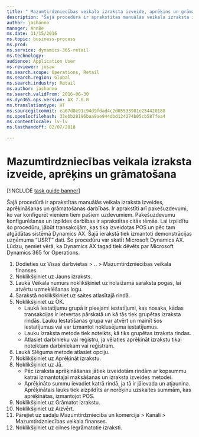 ```yaml
--- 
title: " Mazumtirdzniecības veikala izraksta izveide, aprēķins un grāmatošana"
description: "Šajā procedūrā ir aprakstītas manuālās veikala izraksta izveides, aprēķināšanas un grāmatošanas darbības."
author: jashanno
manager: AnnBe
ms.date: 11/15/2016
ms.topic: business-process
ms.prod: 
ms.service: dynamics-365-retail
ms.technology: 
audience: Application User
ms.reviewer: josaw
ms.search.scope: Operations, Retail
ms.search.region: Global
ms.search.industry: Retail
ms.author: jashanno
ms.search.validFrom: 2016-06-30
ms.dyn365.ops.version: AX 7.0.0
ms.translationtype: HT
ms.sourcegitcommit: ea07d8e91c94d9fdad4c2d05533981e254420188
ms.openlocfilehash: 33ebb28196baa9ae944dbd124274b05cb587fea4
ms.contentlocale: lv-lv
ms.lasthandoff: 02/07/2018

---
```

# <a name="create-calculate-and-post-a-statement-for-a-retail-store"></a> Mazumtirdzniecības veikala izraksta izveide, aprēķins un grāmatošana

[!INCLUDE [task guide banner](../includes/task-guide-banner.md)]

Šajā procedūrā ir aprakstītas manuālās veikala izraksta izveides, aprēķināšanas un grāmatošanas darbības. Ir aprakstīti arī pakešuzdevumi, ko var konfigurēt vieniem tiem pašiem uzdevumiem. Pakešuzdevumu konfigurēšanas un izpildes darbības ir aprakstītas citās tēmās. Lai izpildītu šo procedūru, jābūt transakcijām, kas tika izveidotas POS un pēc tam atgādātas sistēmā Dynamics AX. Šajā ierakstā tiek izmantoti demonstrācijas uzņēmuma “USRT” dati. Šo procedūru var skatīt Microsoft Dynamics AX. Lūdzu, ņemiet vērā, ka Dynamics AX tagad tiek dēvēts par Microsoft Dynamics 365 for Operations.

1. Dodieties uz Visas darbvietas > .. > Mazumtirdzniecības veikala finanses.
2. Noklikšķiniet uz Jauns izraksts.
3. Laukā Veikala numurs noklikšķiniet uz nolaižamā saraksta pogas, lai atvērtu uzmeklēšanas logu.
4. Sarakstā noklikšķiniet uz saites atlasītajā rindā.
5. Noklikšķiniet uz OK.
    * Laukā Iestatījumu grupā ir pieejami iestatījumi, kas nosaka, kādas transakcijas ir ietvertas pārskatā un kā tās tiek grupētas izraksta rindās. Lauku Iestatīšanas grupa var atvērt un mainīt šos iestatījumus vai var izmantot noklusējuma iestatījumus.  
    * Lauku Izraksta metode tiek noteikts, kā tiks grupētas izraksta rindas.  
    * Atlasiet darbinieku vai reģistru, ja vēlaties aprēķināt izrakstu tikai noteiktam darbiniekam vai reģistram.  
6. Laukā Slēguma metode atlasiet opciju.
7. Noklikšķiniet uz Aprēķināt izrakstu.
8. Noklikšķiniet uz Jā.
    * Pēc izraksta aprēķināšanas jātiek izveidotām rindām ar kopsummu katrai izmantotajai maksāšanas un izraksta izveides metodei.  
    * Aprēķināto summu ievadiet katrā rindā, ja tā ir jāievada un atjaunina. Aprēķinātais lauks tiek aizpildīts ar norēķinu uzskaites summām, kas aprēķinātas, izmantojot POS.  
9. Noklikšķiniet uz Grāmatot izrakstu.
10. Noklikšķiniet uz Aizvērt.
11. Pārejiet uz sadaļu Mazumtirdzniecība un komercija > Kanāli > Mazumtirdzniecības veikala finanses.
12. Noklikšķiniet uz cilnes Iegrāmatotie izraksti.


